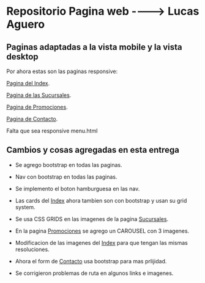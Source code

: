 # Repositorio Pagina web ----> Lucas Aguero
## Paginas adaptadas a la vista mobile y la vista desktop

Por ahora estas son las paginas responsive: 
    
[Pagina del Index](./index.html).

[Pagina de las Sucursales](./pages/sucursales.html).

[Pagina de Promociones](./pages/promociones.html).

[Pagina de Contacto](./pages/contacto.html).

Falta que sea responsive menu.html

## Cambios y cosas agregadas en esta entrega

* Se agrego bootstrap en todas las paginas.

* Nav con bootstrap en todas las paginas.

* Se implemento el boton hamburguesa en las nav.

* Las cards del [Index](./index.html) ahora tambien son con bootstrap y usan su grid system.

* Se usa CSS GRIDS en las imagenes de la pagina [Sucursales](./pages/sucursales.html).

* En la pagina [Promociones](./pages/promociones.html) se agrego un CAROUSEL con 3 imagenes.

* Modificacion de las imagenes del [Index](./index.html) para que tengan las mismas resoluciones.

* Ahora el form de [Contacto](./pages/contacto.html) usa bootstrap para mas prlijidad.

* Se corrigieron problemas de ruta en algunos links e imagenes.